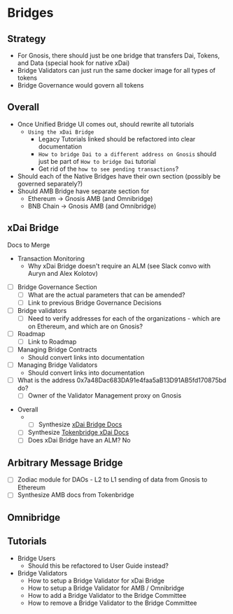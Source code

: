 ---
---

# Bridges

## Strategy

- For Gnosis, there should just be one bridge that transfers Dai, Tokens, and Data (special hook for native xDai)
- Bridge Validators can just run the same docker image for all types of tokens
- Bridge Governance would govern all tokens

## Overall 

- Once Unified Bridge UI comes out, should rewrite all tutorials
  - `Using the xDai Bridge` 
    - Legacy Tutorials linked should be refactored into clear documentation
    - `How to bridge Dai to a different address on Gnosis` should just be part of `How to bridge Dai` tutorial
    - Get rid of the `how to see pending transactions`?
- Should each of the Native Bridges have their own section (possibly be governed separately?)
- Should AMB Bridge have separate section for
  - Ethereum -> Gnosis AMB (and Omnibridge)
  - BNB Chain -> Gnosis AMB (and Omnibridge)

## xDai Bridge

Docs to Merge
- Transaction Monitoring
  - Why xDai Bridge doesn't require an ALM (see Slack convo with Auryn and Alex Kolotov)
- [ ] Bridge Governance Section
  - [ ] What are the actual parameters that can be amended?
  - [ ] Link to previous Bridge Governance Decisions
- [ ] Bridge validators
  - [ ] Need to verify addresses for each of the organizations - which are on Ethereum, and which are on Gnosis?
- [ ] Roadmap
  - [ ] Link to Roadmap
- [ ] Managing Bridge Contracts
  - Should convert links into documentation
- [ ] Managing Bridge Validators
  - Should convert links into documentation
- [ ] What is the address 0x7a48Dac683DA91e4faa5aB13D91AB5fd170875bd do?
	- [ ] Owner of the Validator Management proxy on Gnosis
- Overall
  - - [ ] Synthesize [xDai Bridge Docs](https://github.com/gnosischain/xdaichain.com/tree/master/for-users/bridges/converting-xdai-via-bridge)
  - [ ] Synthesize [Tokenbridge xDai Docs](https://docs.tokenbridge.net/xdai-bridge/about)
  - [ ] Does xDai Bridge have an ALM? No

## Arbitrary Message Bridge

- [ ] Zodiac module for DAOs - L2 to L1 sending of data from Gnosis to Ethereum
- [ ] Synthesize AMB docs from Tokenbridge
## Omnibridge


## Tutorials

- Bridge Users
  - Should this be refactored to User Guide instead?
- Bridge Validators
  - How to setup a Bridge Validator for xDai Bridge
  - How to setup a Bridge Validator for AMB / Omnibridge
  - How to add a Bridge Validator to the Bridge Committee
  - How to remove a Bridge Validator to the Bridge Committee
